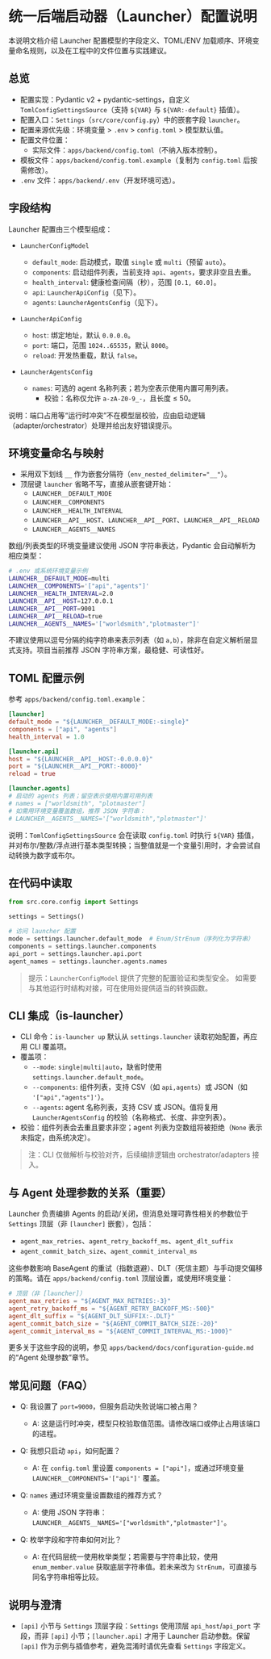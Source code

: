 # 统一后端启动器（Launcher）配置说明

本说明文档介绍 Launcher 配置模型的字段定义、TOML/ENV 加载顺序、环境变量命名规则，以及在工程中的文件位置与实践建议。

## 总览

- 配置实现：Pydantic v2 + pydantic-settings，自定义
  `TomlConfigSettingsSource`（支持 `${VAR}` 与 `${VAR:-default}` 插值）。
- 配置入口：`Settings`（`src/core/config.py`）中的嵌套字段 `launcher`。
- 配置来源优先级：环境变量 > `.env` > `config.toml` > 模型默认值。
- 配置文件位置：
  - 实际文件：`apps/backend/config.toml`（不纳入版本控制）。
 - 模板文件：`apps/backend/config.toml.example`（复制为 `config.toml`
    后按需修改）。
  - `.env` 文件：`apps/backend/.env`（开发环境可选）。

## 字段结构

Launcher 配置由三个模型组成：

- `LauncherConfigModel`
  - `default_mode`: 启动模式，取值 `single` 或 `multi`（预留 `auto`）。
  - `components`: 启动组件列表，当前支持 `api`、`agents`，要求非空且去重。
  - `health_interval`: 健康检查间隔（秒），范围 `[0.1, 60.0]`。
  - `api`: `LauncherApiConfig`（见下）。
  - `agents`: `LauncherAgentsConfig`（见下）。

- `LauncherApiConfig`
  - `host`: 绑定地址，默认 `0.0.0.0`。
  - `port`: 端口，范围 `1024..65535`，默认 `8000`。
  - `reload`: 开发热重载，默认 `false`。

- `LauncherAgentsConfig`
  - `names`: 可选的 agent 名称列表；若为空表示使用内置可用列表。
    - 校验：名称仅允许 `a-zA-Z0-9_-`，且长度 ≤ 50。

说明：端口占用等“运行时冲突”不在模型层校验，应由启动逻辑（adapter/orchestrator）处理并给出友好错误提示。

## 环境变量命名与映射

- 采用双下划线 `__` 作为嵌套分隔符（`env_nested_delimiter="__"`）。
- 顶层键 `launcher` 省略不写，直接从嵌套键开始：
  - `LAUNCHER__DEFAULT_MODE`
  - `LAUNCHER__COMPONENTS`
  - `LAUNCHER__HEALTH_INTERVAL`
  - `LAUNCHER__API__HOST`、`LAUNCHER__API__PORT`、`LAUNCHER__API__RELOAD`
  - `LAUNCHER__AGENTS__NAMES`

数组/列表类型的环境变量建议使用 JSON 字符串表达，Pydantic 会自动解析为相应类型：

```bash
# .env 或系统环境变量示例
LAUNCHER__DEFAULT_MODE=multi
LAUNCHER__COMPONENTS='["api","agents"]'
LAUNCHER__HEALTH_INTERVAL=2.0
LAUNCHER__API__HOST=127.0.0.1
LAUNCHER__API__PORT=9001
LAUNCHER__API__RELOAD=true
LAUNCHER__AGENTS__NAMES='["worldsmith","plotmaster"]'
```

不建议使用以逗号分隔的纯字符串来表示列表（如
`a,b`），除非在自定义解析层显式支持。项目当前推荐 JSON 字符串方案，最稳健、可读性好。

## TOML 配置示例

参考 `apps/backend/config.toml.example`：

```toml
[launcher]
default_mode = "${LAUNCHER__DEFAULT_MODE:-single}"
components = ["api", "agents"]
health_interval = 1.0

[launcher.api]
host = "${LAUNCHER__API__HOST:-0.0.0.0}"
port = "${LAUNCHER__API__PORT:-8000}"
reload = true

[launcher.agents]
# 启动的 agents 列表；留空表示使用内置可用列表
# names = ["worldsmith", "plotmaster"]
# 如需用环境变量覆盖数组，推荐 JSON 字符串：
# LAUNCHER__AGENTS__NAMES='["worldsmith","plotmaster"]'
```

说明：`TomlConfigSettingsSource` 会在读取 `config.toml` 时执行 `${VAR}`
插值，并对布尔/整数/浮点进行基本类型转换；当整值就是一个变量引用时，才会尝试自动转换为数字或布尔。

## 在代码中读取

```python
from src.core.config import Settings

settings = Settings()

# 访问 launcher 配置
mode = settings.launcher.default_mode  # Enum/StrEnum（序列化为字符串）
components = settings.launcher.components
api_port = settings.launcher.api.port
agent_names = settings.launcher.agents.names
```

> 提示：`LauncherConfigModel` 提供了完整的配置验证和类型安全。
> 如需要与其他运行时结构对接，可在使用处提供适当的转换函数。

## CLI 集成（is-launcher）

- CLI 命令：`is-launcher up` 默认从 `settings.launcher`
  读取初始配置，再应用 CLI 覆盖项。
- 覆盖项：
  - `--mode`: `single|multi|auto`，缺省时使用 `settings.launcher.default_mode`。
  - `--components`: 组件列表，支持 CSV（如 `api,agents`）或 JSON（如
    `'["api","agents"]'`）。
  - `--agents`: agent 名称列表，支持 CSV 或 JSON。值将复用
    `LauncherAgentsConfig` 的校验（名称格式、长度、非空列表）。
- 校验：组件列表会去重且要求非空；agent 列表为空数组将被拒绝（`None`
  表示未指定，由系统决定）。

> 注：CLI 仅做解析与校验对齐，后续编排逻辑由 orchestrator/adapters 接入。

## 与 Agent 处理参数的关系（重要）

Launcher 负责编排 Agents 的启动/关闭，但消息处理可靠性相关的参数位于 `Settings` 顶层（非 `[launcher]` 嵌套），包括：

- `agent_max_retries`、`agent_retry_backoff_ms`、`agent_dlt_suffix`
- `agent_commit_batch_size`、`agent_commit_interval_ms`

这些参数影响 BaseAgent 的重试（指数退避）、DLT（死信主题）与手动提交偏移的策略。请在 `apps/backend/config.toml` 顶层设置，或使用环境变量：

```toml
# 顶层（非 [launcher]）
agent_max_retries = "${AGENT_MAX_RETRIES:-3}"
agent_retry_backoff_ms = "${AGENT_RETRY_BACKOFF_MS:-500}"
agent_dlt_suffix = "${AGENT_DLT_SUFFIX:-.DLT}"
agent_commit_batch_size = "${AGENT_COMMIT_BATCH_SIZE:-20}"
agent_commit_interval_ms = "${AGENT_COMMIT_INTERVAL_MS:-1000}"
```

更多关于这些字段的说明，参见 `apps/backend/docs/configuration-guide.md` 的“Agent 处理参数”章节。

## 常见问题（FAQ）

- Q: 我设置了 `port=9000`，但服务启动失败说端口被占用？
  - A: 这是运行时冲突，模型只校验取值范围。请修改端口或停止占用该端口的进程。

- Q: 我想只启动 `api`，如何配置？
  - A: 在 `config.toml` 里设置 `components = ["api"]`，或通过环境变量
    `LAUNCHER__COMPONENTS='["api"]'` 覆盖。

- Q: `names` 通过环境变量设置数组的推荐方式？
  - A: 使用 JSON 字符串：`LAUNCHER__AGENTS__NAMES='["worldsmith","plotmaster"]'`。

- Q: 枚举字段和字符串如何对比？
  - A: 在代码层统一使用枚举类型；若需要与字符串比较，使用 `enum_member.value`
    获取底层字符串值。若未来改为 `StrEnum`，可直接与同名字符串相等比较。

## 说明与澄清

- `[api]` 小节与 `Settings` 顶层字段：`Settings` 使用顶层 `api_host`/`api_port`
  字段，而非 `[api]` 小节；`[launcher.api]` 才用于 Launcher 启动参数。保留
  `[api]` 作为示例与插值参考，避免混淆时请优先查看 `Settings` 字段定义。
